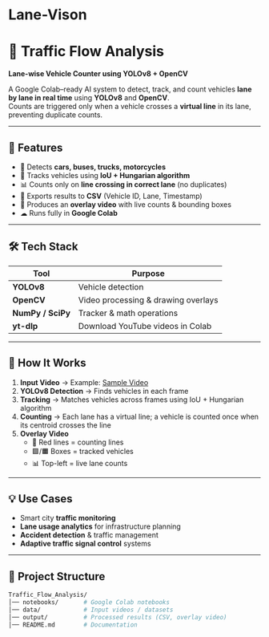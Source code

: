 ﻿# Lane-Vison
# 🚦 Traffic Flow Analysis  
**Lane-wise Vehicle Counter using YOLOv8 + OpenCV**  

A Google Colab–ready AI system to detect, track, and count vehicles **lane by lane in real time** using **YOLOv8** and **OpenCV**.  
Counts are triggered only when a vehicle crosses a **virtual line** in its lane, preventing duplicate counts.  

---

## 📌 Features
- 🚗 Detects **cars, buses, trucks, motorcycles**  
- 🎯 Tracks vehicles using **IoU + Hungarian algorithm**  
- 📊 Counts only on **line crossing in correct lane** (no duplicates)  
- 📑 Exports results to **CSV** (Vehicle ID, Lane, Timestamp)  
- 🎥 Produces an **overlay video** with live counts & bounding boxes  
- ☁ Runs fully in **Google Colab**  

---

## 🛠️ Tech Stack

| Tool     | Purpose                                |
|----------|----------------------------------------|
| **YOLOv8** | Vehicle detection                     |
| **OpenCV** | Video processing & drawing overlays   |
| **NumPy / SciPy** | Tracker & math operations      |
| **yt-dlp** | Download YouTube videos in Colab      |

---

## 🚀 How It Works

1. **Input Video** → Example: [Sample Video](https://youtu.be/MNn9qKG2UFI?si=2Ri4dRrgg_aj5egb)  
2. **YOLOv8 Detection** → Finds vehicles in each frame  
3. **Tracking** → Matches vehicles across frames using IoU + Hungarian algorithm  
4. **Counting** → Each lane has a virtual line; a vehicle is counted once when its centroid crosses the line  
5. **Overlay Video**  
   - 🔴 Red lines = counting lines  
   - 🟩/🟧 Boxes = tracked vehicles  
   - 📊 Top-left = live lane counts  

---

## 💡 Use Cases
- Smart city **traffic monitoring**  
- **Lane usage analytics** for infrastructure planning  
- **Accident detection** & traffic management  
- **Adaptive traffic signal control** systems  

---

## 📂 Project Structure
```bash
Traffic_Flow_Analysis/
│── notebooks/       # Google Colab notebooks
│── data/            # Input videos / datasets
│── output/          # Processed results (CSV, overlay video)
│── README.md        # Documentation

